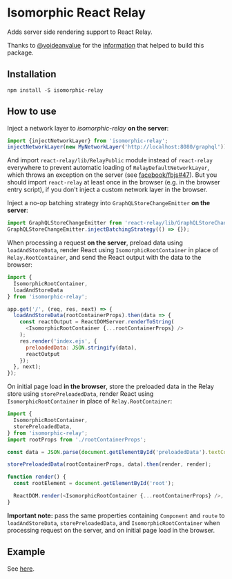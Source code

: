 Isomorphic React Relay
======================
Adds server side rendering support to React Relay.

Thanks to [@voideanvalue](https://github.com/voideanvalue) for the [information](https://github.com/facebook/relay/issues/36#issuecomment-130402024) that helped to build this package.

Installation
------------

    npm install -S isomorphic-relay

How to use
----------

Inject a network layer to *isomorphic-relay* **on the server**:
```javascript
import {injectNetworkLayer} from 'isomorphic-relay';
injectNetworkLayer(new MyNetworkLayer('http://localhost:8080/graphql'));
```
And import `react-relay/lib/RelayPublic` module instead of `react-relay` everywhere to prevent automatic loading of `RelayDefaultNetworkLayer`, which throws an exception on the server (see [facebook/fbjs#47](https://github.com/facebook/fbjs/issues/47)). But you should import `react-relay` at least once in the browser (e.g. in the browser entry script), if you don't inject a custom network layer in the browser.

Inject a no-op batching strategy into `GraphQLStoreChangeEmitter` **on the server**:
```javascript
import GraphQLStoreChangeEmitter from 'react-relay/lib/GraphQLStoreChangeEmitter';
GraphQLStoreChangeEmitter.injectBatchingStrategy(() => {});
```
When processing a request **on the server**, preload data using `loadAndStoreData`, render React using `IsomorphicRootContainer` in place of `Relay.RootContainer`, and send the React output with the data to the browser:
```javascript
import {
  IsomorphicRootContainer,
  loadAndStoreData
} from 'isomorphic-relay';

app.get('/', (req, res, next) => {
  loadAndStoreData(rootContainerProps).then(data => {
    const reactOutput = ReactDOMServer.renderToString(
      <IsomorphicRootContainer {...rootContainerProps} />
    );
    res.render('index.ejs', {
      preloadedData: JSON.stringify(data),
      reactOutput
    });
  }, next);
});
```
On initial page load **in the browser**, store the preloaded data in the Relay store using `storePreloadedData`, render React using `IsomorphicRootContainer` in place of `Relay.RootContainer`:
```javascript
import {
  IsomorphicRootContainer,
  storePreloadedData,
} from 'isomorphic-relay';
import rootProps from './rootContainerProps';

const data = JSON.parse(document.getElementById('preloadedData').textContent);

storePreloadedData(rootContainerProps, data).then(render, render);

function render() {
  const rootElement = document.getElementById('root');

  ReactDOM.render(<IsomorphicRootContainer {...rootContainerProps} />, rootElement);
}
```
**Important note:** pass the same properties containing `Component` and `route` to `loadAndStoreData`, `storePreloadedData`, and `IsomorphicRootContainer` when processing request on the server, and on initial page load in the browser.

Example
-------
See [here](https://github.com/denvned/isomorphic-relay/tree/master/examples/star-wars).
